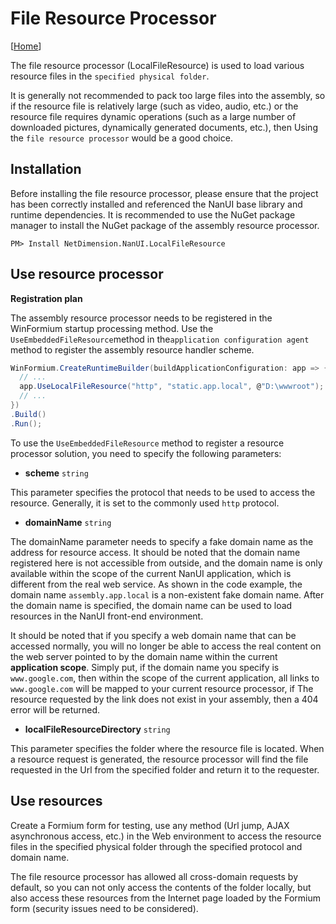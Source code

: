 # File Resource Processor

[[Home](README.md)]

The file resource processor (LocalFileResource) is used to load various resource files in the `specified physical folder`.

It is generally not recommended to pack too large files into the assembly, so if the resource file is relatively large (such as video, audio, etc.) or the resource file requires dynamic operations (such as a large number of downloaded pictures, dynamically generated documents, etc.), then Using the `file resource processor` would be a good choice.

## Installation

Before installing the file resource processor, please ensure that the project has been correctly installed and referenced the NanUI base library and runtime dependencies. It is recommended to use the NuGet package manager to install the NuGet package of the assembly resource processor.

```
PM> Install NetDimension.NanUI.LocalFileResource
```

## Use resource processor

**Registration plan**

The assembly resource processor needs to be registered in the WinFormium startup processing method. Use the `UseEmbeddedFileResource`method in the`application configuration agent` method to register the assembly resource handler scheme.

```csharp
WinFormium.CreateRuntimeBuilder(buildApplicationConfiguration: app => {
  // ...
  app.UseLocalFileResource("http", "static.app.local", @"D:\wwwroot");
  // ...
})
.Build()
.Run();
```

To use the `UseEmbeddedFileResource` method to register a resource processor solution, you need to specify the following parameters:

- **scheme** `string`

This parameter specifies the protocol that needs to be used to access the resource. Generally, it is set to the commonly used `http` protocol.

- **domainName** `string`

The domainName parameter needs to specify a fake domain name as the address for resource access. It should be noted that the domain name registered here is not accessible from outside, and the domain name is only available within the scope of the current NanUI application, which is different from the real web service. As shown in the code example, the domain name `assembly.app.local` is a non-existent fake domain name. After the domain name is specified, the domain name can be used to load resources in the NanUI front-end environment.

It should be noted that if you specify a web domain name that can be accessed normally, you will no longer be able to access the real content on the web server pointed to by the domain name within the current **application scope**. Simply put, if the domain name you specify is `www.google.com`, then within the scope of the current application, all links to `www.google.com` will be mapped to your current resource processor, if The resource requested by the link does not exist in your assembly, then a 404 error will be returned.

- **localFileResourceDirectory** `string`

This parameter specifies the folder where the resource file is located. When a resource request is generated, the resource processor will find the file requested in the Url from the specified folder and return it to the requester.

## Use resources

Create a Formium form for testing, use any method (Url jump, AJAX asynchronous access, etc.) in the Web environment to access the resource files in the specified physical folder through the specified protocol and domain name.

The file resource processor has allowed all cross-domain requests by default, so you can not only access the contents of the folder locally, but also access these resources from the Internet page loaded by the Formium form (security issues need to be considered).
